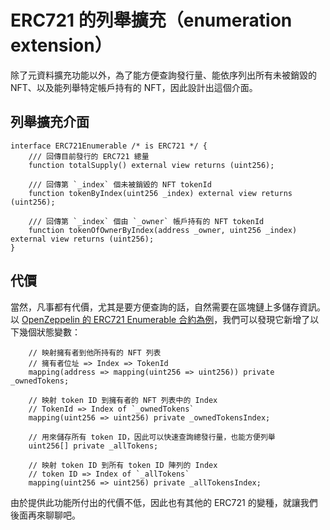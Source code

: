 # ERC721 的列舉擴充（enumeration extension）

除了元資料擴充功能以外，為了能方便查詢發行量、能依序列出所有未被銷毀的 NFT、以及能列舉特定帳戶持有的 NFT，因此設計出這個介面。

## 列舉擴充介面

```solidity
interface ERC721Enumerable /* is ERC721 */ {
    /// 回傳目前發行的 ERC721 總量
    function totalSupply() external view returns (uint256);

    /// 回傳第 `_index` 個未被銷毀的 NFT tokenId
    function tokenByIndex(uint256 _index) external view returns (uint256);

    /// 回傳第 `_index` 個由 `_owner` 帳戶持有的 NFT tokenId
    function tokenOfOwnerByIndex(address _owner, uint256 _index) external view returns (uint256);
}
```

## 代價

當然，凡事都有代價，尤其是要方便查詢的話，自然需要在區塊鏈上多儲存資訊。以 [OpenZeppelin 的 ERC721 Enumerable 合約為例](https://github.com/OpenZeppelin/openzeppelin-contracts/blob/master/contracts/token/ERC721/extensions/ERC721Enumerable.sol)，我們可以發現它新增了以下幾個狀態變數：

```solidity
    // 映射擁有者到他所持有的 NFT 列表
    // 擁有者位址 => Index => TokenId
    mapping(address => mapping(uint256 => uint256)) private _ownedTokens;

    // 映射 token ID 到擁有者的 NFT 列表中的 Index 
    // TokenId => Index of `_ownedTokens`
    mapping(uint256 => uint256) private _ownedTokensIndex;

    // 用來儲存所有 token ID，因此可以快速查詢總發行量，也能方便列舉
    uint256[] private _allTokens;

    // 映射 token ID 到所有 token ID 陣列的 Index
    // token ID => Index of `_allTokens`
    mapping(uint256 => uint256) private _allTokensIndex;
```

由於提供此功能所付出的代價不低，因此也有其他的 ERC721 的變種，就讓我們後面再來聊聊吧。
